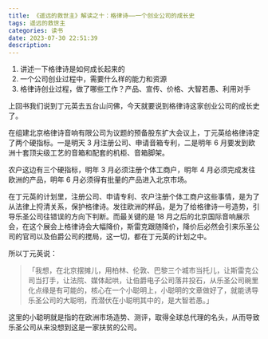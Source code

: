 ```yaml
---
title: 《遥远的救世主》解读之十：格律诗——一个创业公司的成长史
tags: 遥远的救世主
categories: 读书
date: 2023-07-30 22:51:39
description:
---
```


1. 讲述一下格律诗是如何成长起来的
2. 一个公司创业过程中，需要什么样的能力和资源
3. 格律诗创业过程，做了哪些工作？产品、宣传、价格、大智若愚、利用对手



上回书我们说到丁元英去五台山问佛，今天就要说到格律诗这家创业公司的成长史了。

在组建北京格律诗音响有限公司为议题的预备股东扩大会议上，丁元英给格律诗定了两个硬指标。一是明天 3 月注册公司、申请音箱专利，二是明年 6 月要发到欧洲十套顶尖级工艺的音箱和配套的机柜、音箱脚架。

农户这边有三个硬指标，明年 3 月必须注册个体工商户，明年 4 月必须完成发往欧洲的产品，明年 6 月必须得有批量的产品进入北京市场。

在丁元英的计划里，注册公司、申请专利、农户注册个体工商户这些事情，是为了从法律上捋清关系，保护格律诗。发往欧洲的样品，是为了给格律诗一号造势，引导乐圣公司往错误的方向下判断。而最关键的是 18 月之后的北京国际音响展示会，在这个展会上格律诗会大幅降价，斯雷克跟随降价，降价后必然会引来乐圣公司的官司以及伯爵公司的搅局，这一切，都在丁元英的计划之中。

所以丁元英说：

> 「我想，在北京摆摊儿，用柏林、伦敦、巴黎三个城市当托儿，让斯雷克公司当打手，让法院、媒体起哄，让伯爵电子公司落井投石，从乐圣公司碗里化点缘是有可能的，核心在一个小聪明上，小聪明的文章做好了，就能诱导乐圣公司的大聪明，而潜伏在小聪明其中的，是大智若愚。」

这里的小聪明就是指的在欧洲市场造势、测评，取得全球总代理的名头，从而导致乐圣公司从来没想到这是一家扶贫的公司。
